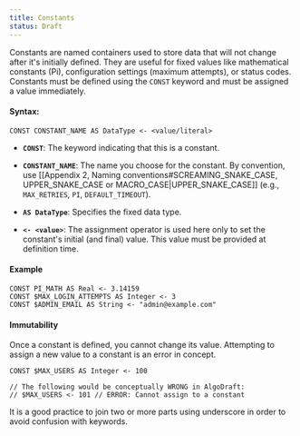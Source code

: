 ```yaml
---
title: Constants
status: Draft
---
```

Constants are named containers used to store data that will not change after it's initially defined. They are useful for fixed values like mathematical constants (Pi), configuration settings (maximum attempts), or status codes. Constants must be defined using the `CONST` keyword and must be assigned a value immediately.

#### Syntax:
```
CONST CONSTANT_NAME AS DataType <- <value/literal>
```
* **`CONST`**: The keyword indicating that this is a constant.

* **`CONSTANT_NAME`**: The name you choose for the constant. By convention, use [[Appendix 2, Naming conventions#SCREAMING_SNAKE_CASE, UPPER_SNAKE_CASE or MACRO_CASE|UPPER_SNAKE_CASE]] (e.g., `MAX_RETRIES`, `PI`, `DEFAULT_TIMEOUT`).

* **`AS DataType`**: Specifies the fixed data type.

* **`<- <value>`**: The assignment operator is used here only to set the constant's initial (and final) value. This value must be provided at definition time.

#### Example
```
CONST PI_MATH AS Real <- 3.14159
CONST $MAX_LOGIN_ATTEMPTS AS Integer <- 3
CONST $ADMIN_EMAIL AS String <- "admin@example.com"
```

#### Immutability

Once a constant is defined, you cannot change its value. Attempting to assign a new value to a constant is an error in concept.

```
CONST $MAX_USERS AS Integer <- 100

// The following would be conceptually WRONG in AlgoDraft:
// $MAX_USERS <- 101 // ERROR: Cannot assign to a constant
```

It is a good practice to join two or more parts using underscore in order to avoid confusion with keywords.
